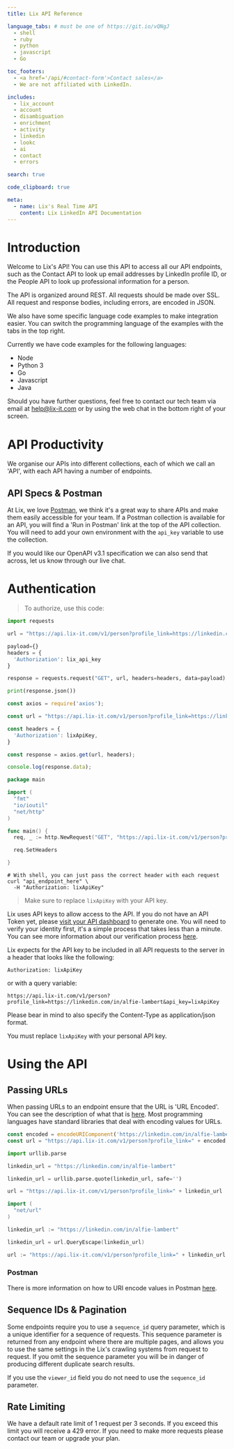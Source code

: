 ```yaml
---
title: Lix API Reference

language_tabs: # must be one of https://git.io/vQNgJ
  - shell
  - ruby
  - python
  - javascript
  - Go

toc_footers:
  - <a href='/api/#contact-form'>Contact sales</a>
  - We are not affiliated with LinkedIn.

includes:
  - lix_account
  - account
  - disambiguation
  - enrichment
  - activity
  - linkedin
  - lookc
  - ai
  - contact
  - errors

search: true

code_clipboard: true

meta:
  - name: Lix's Real Time API
    content: Lix LinkedIn API Documentation
---
```


# Introduction

Welcome to Lix's API! You can use this API to access all our API endpoints, such as the Contact API to look up email addresses by LinkedIn profile ID, or the People API to look up professional information for a person.

The API is organized around REST. All requests should be made over SSL. All request and response bodies, including errors, are encoded in JSON.

We also have some specific language code examples to make integration easier. You can switch the programming language of the examples with the tabs in the top right.

Currently we have code examples for the following languages:

- Node
- Python 3
- Go
- Javascript
- Java

Should you have further questions, feel free to contact our tech team via email at [help@lix-it.com](mailto:help@lix-it.com) or by using the web chat in the bottom right of your screen.

# API Productivity

We organise our APIs into different collections, each of which we call an 'API', with each API having a number of endpoints.

## API Specs & Postman 

At Lix, we love [Postman](https://postman.com), we think it's a great way to share APIs and make them easily accessible for your team. If a Postman collection is available for an API, you will find a 'Run in Postman' link at the top of the API collection. You will need to add your own environment with the `api_key` variable to use the collection.

If you would like our OpenAPI v3.1 specification we can also send that across, let us know through our live chat.

# Authentication

> To authorize, use this code:

```python
import requests

url = "https://api.lix-it.com/v1/person?profile_link=https://linkedin.com/in/alfie-lambert"

payload={}
headers = {
  'Authorization': lix_api_key
}

response = requests.request("GET", url, headers=headers, data=payload)

print(response.json())
```

```javascript
const axios = require('axios');

const url = "https://api.lix-it.com/v1/person?profile_link=https://linkedin.com/in/alfie-lambert";

const headers = {
  'Authorization': lixApiKey,
}

const response = axios.get(url, headers);

console.log(response.data);
```

```Go
package main

import (
  "fmt"
  "io/ioutil"
  "net/http"
)

func main() {
  req, _ := http.NewRequest("GET", "https://api.lix-it.com/v1/person?profile_link=https://linkedin.com/in/alfie-lambert", nil)

  req.SetHeaders

}
```

```shell
# With shell, you can just pass the correct header with each request
curl "api_endpoint_here" \
  -H "Authorization: lixApiKey"
```

> Make sure to replace `lixApiKey` with your API key.

Lix uses API keys to allow access to the API. If you do not have an API Token yet, please [visit your API dashboard](https://lix-it.com/home/api) to generate one. You will need to verify your identity first, it's a simple process that takes less than a minute. You can see more information about our verification process [here](https://help.lix-it.com/en/articles/8074514-how-to-verify-your-identity).

Lix expects for the API key to be included in all API requests to the server in a header that looks like the following:

`Authorization: lixApiKey`

or with a query variable:

`https://api.lix-it.com/v1/person?profile_link=https://linkedin.com/in/alfie-lambert&api_key=lixApiKey`

Please bear in mind to also specify the Content-Type as application/json format.


<aside class="notice">
You must replace <code>lixApiKey</code> with your personal API key.
</aside>

# Using the API

## Passing URLs
When passing URLs to an endpoint ensure that the URL is 'URL Encoded'. You can see the description of what that is [here](https://developer.mozilla.org/en-US/docs/Glossary/percent-encoding). Most programming languages have standard libraries that deal with encoding values for URLs.

```javascript
const encoded = encodeURIComponent('https://linkedin.com/in/alfie-lambert');
const url = "https://api.lix-it.com/v1/person?profile_link=" + encoded;
```

```python
import urllib.parse

linkedin_url = "https://linkedin.com/in/alfie-lambert"

linkedin_url = urllib.parse.quote(linkedin_url, safe='')

url = "https://api.lix-it.com/v1/person?profile_link=" + linkedin_url
```

```Go
import (
  "net/url"
)

linkedin_url := "https://linkedin.com/in/alfie-lambert"

linkedin_url = url.QueryEscape(linkedin_url)

url := "https://api.lix-it.com/v1/person?profile_link=" + linkedin_url
```

### Postman
There is more information on how to URI encode values in Postman [here](https://learning.postman.com/docs/sending-requests/requests/#sending-parameters).

## Sequence IDs & Pagination

Some endpoints require you to use a `sequence_id` query parameter, which is a unique identifier for a sequence of requests. This sequence parameter is returned from any endpoint where there are multiple pages, and allows you to use the same settings in the Lix's crawling systems from request to request. If you omit the sequence parameter you will be in danger of producing different duplicate search results.

If you use the `viewer_id` field you do not need to use the `sequence_id` parameter.

## Rate Limiting

We have a default rate limit of 1 request per 3 seconds. If you exceed this limit you will receive a 429 error. If you need to make more requests please contact our team or upgrade your plan.
